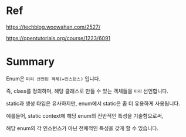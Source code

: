 # Ref

https://techblog.woowahan.com/2527/

https://opentutorials.org/course/1223/6091

# Summary

Enum은 `미리 선언된 객체(=인스턴스)` 입니다.

즉, class를 정의하며, 해당 클래스로 만들 수 있는 객체들을 `미리` 선언합니다.

static과 생성 타임은 유사하지만, enum에서 static은 좀 더 유용하게 사용됩니다.

예를들어, static context에 해당 enum의 전반적인 특성을 기술함으로써,

해당 enum의 각 인스턴스가 아닌 전체적인 특성을 갖게 할 수 있습니다.
